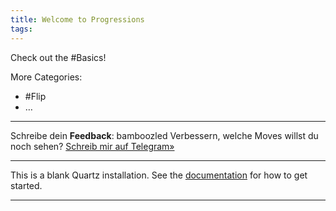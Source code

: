 ```yaml
---
title: Welcome to Progressions
tags:
---
```


Check out the #Basics!

More Categories:
* #Flip 
* …

---

Schreibe dein **Feedback**:
bamboozled
Verbessern, welche Moves willst du noch sehen?
[Schreib mir auf Telegram»](https://t.me/bamboozled_bumblebee)

---

This is a blank Quartz installation.
See the [documentation](https://quartz.jzhao.xyz) for how to get started.

---